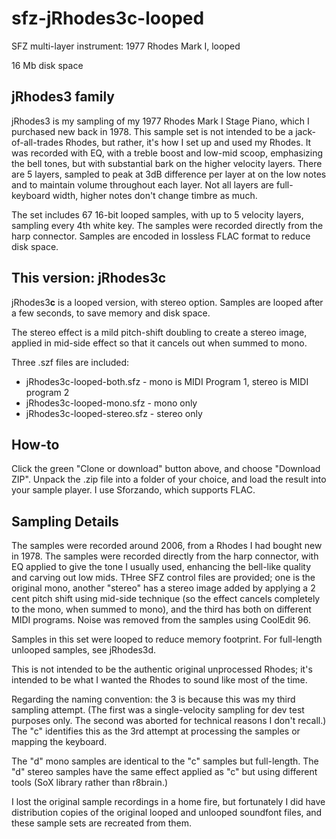 # sfz-jRhodes3c-looped

SFZ multi-layer instrument: 1977 Rhodes Mark I, looped

16 Mb disk space

## jRhodes3 family

jRhodes3 is my sampling of my 1977 Rhodes Mark I Stage Piano, which I purchased
new back in 1978. This sample set is not intended to be a jack-of-all-trades
Rhodes, but rather, it's how I set up and used my Rhodes. It was recorded with EQ,
with a treble boost and low-mid scoop, emphasizing the bell tones, but with
substantial bark on the higher velocity layers. There are 5 layers, sampled
to peak at 3dB difference per layer at on the low notes and to maintain volume
throughout each layer. Not all layers are full-keyboard width, higher notes
don't change timbre as much.

The set includes 67 16-bit looped samples, with up to 5 velocity layers,
sampling every 4th white key.
The samples were recorded directly from the harp connector.
Samples are encoded in lossless FLAC format to reduce disk space.

## This version: jRhodes3c

jRhodes3**c** is a looped version, with stereo option.  Samples are looped after a
few seconds, to save memory and disk space.

The stereo effect is a mild pitch-shift doubling to create a stereo image, applied in mid-side effect so that it cancels out when summed to mono.

Three .szf files are included:
* jRhodes3c-looped-both.sfz - mono is MIDI Program 1, stereo is MIDI program 2
* jRhodes3c-looped-mono.sfz - mono only
* jRhodes3c-looped-stereo.sfz - stereo only

## How-to

Click the green "Clone or download" button above, and choose
"Download ZIP".  Unpack the .zip file into a folder of your choice,
and load the result into your sample player.  I use Sforzando, which
supports FLAC.

## Sampling Details

The samples were recorded around 2006, from a Rhodes I had bought
new in 1978.  The samples were recorded directly from the harp
connector, with EQ applied to give the tone I usually used, enhancing
the bell-like quality and carving out low mids.  THree SFZ control files
are provided; one is the original mono, another "stereo" has
a stereo image added by applying a 2 cent pitch shift using mid-side
technique (so the effect cancels completely to the mono, when
summed to mono), and the third has both on different MIDI programs.
Noise was removed from the samples using CoolEdit 96.

Samples in this set were looped to reduce memory footprint.
For full-length unlooped samples, see jRhodes3d.

This is not intended to be the authentic original unprocessed Rhodes;
it's intended to be what I wanted the Rhodes to sound like most of
the time.

Regarding the naming convention: the 3 is because this was my
third sampling attempt.  (The first was a single-velocity sampling
for dev test purposes only.  The second was aborted for technical
reasons I don't recall.)  The "c" identifies this as the 3rd
attempt at processing the samples or mapping the keyboard.

The "d" mono samples are identical to the "c" samples but full-length.
The "d" stereo samples have the same effect applied as "c" but
using different tools (SoX library rather than r8brain.)

I lost the original sample recordings in a home fire, but fortunately
I did have distribution copies of the original looped and unlooped
soundfont files, and these sample sets are recreated from them.
